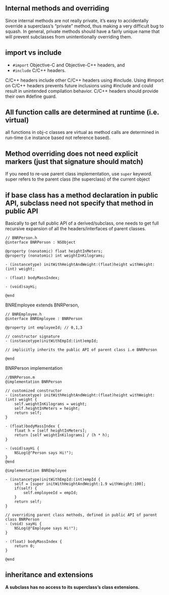

## Internal methods and overriding

Since internal methods are not really private, it’s easy to accidentally override a superclass’s “private” method, thus making a very difficult bug to squash. In general, private methods should have a fairly unique name that will prevent subclasses from unintentionally overriding them.

## import vs include

* `#import` Objective-C and Objective-C++ headers, and 
* `#include` C/C++ headers.

C/C++ headers include other C/C++ headers using #include. Using #import on C/C++ headers prevents future inclusions using #include and could result in unintended compilation behavior. C/C++ headers should provide their own #define guard.

## All function calls are determined at runtime (i.e. virtual)

all functions in obj-c classes are virtual as method calls are determined in run-time (i.e instance based not reference based).


## Method overriding does not need explicit markers (just that signature should match)

If you need to re-use parent class implementation, use `super` keyword.
super refers to the parent class (the superclass) of the current object

## if base class has a method declaration in public API, subclass need not specify that method in public API

Basically to get full public API of a derived/subclass, one needs to get full recursive expansion of all the headers/interfaces of parent classes.

```objc
// BNRPerson.h
@interface BNRPerson : NSObject

@property (nonatomic) float heightInMeters;
@property (nonatomic) int weightInKilograms;

- (instancetype) initWithHeightAndWeight:(float)height withWeight:(int) weight;

- (float) bodyMassIndex;

- (void)sayHi;

@end
```

BNREmployee extends BNRPerson, 

```objc
// BNREmployee.h
@interface BNREmployee : BNRPerson

@property int employeeId; // 0,1,3

// constructor signature
- (instancetype)initWithEmpId:(int)empId;

// implicitly inherits the public API of parent class i.e BNRPerson

@end
```

BNRPerson implementation
```objc
//BNRPerson.m
@implementation BNRPerson

// customized constructor
- (instancetype) initWithHeightAndWeight:(float)height withWeight:(int) weight {
    self.weightInKilograms = weight;
    self.heightInMeters = height;
    return self;
}

- (float)bodyMassIndex {
    float h = [self heightInMeters];
    return [self weightInKilograms] / (h * h);
}

- (void)sayHi {
    NSLog(@"Person says Hi!");
}
@end
```

```objc
@implementation BNREmployee

- (instancetype)initWithEmpId:(int)empId {
    self = [super initWithHeightAndWeight:1.9 withWeight:100];
    if(self) {
        self.employeeId = empId;
    }
    return self;
}

// overriding parent class methods, defined in public API of parent class BNRPerson
- (void) sayHi {
    NSLog(@"Employee says Hi!");
}

- (float) bodyMassIndex {
    return 0;
}

@end
```


## inheritance and extensions

**A subclass has no access to its superclass’s class extensions.**